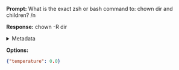 **Prompt:**
What is the exact zsh or bash command to: chown dir and children? /n

**Response:**
chown -R dir

<details><summary>Metadata</summary>

- Duration: 665 ms
- Datetime: 2023-08-06T15:12:27.952890
- Model: gpt-3.5-turbo-0613

</details>

**Options:**
```json
{"temperature": 0.0}
```

